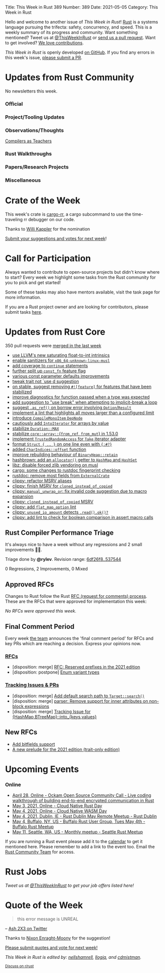Title: This Week in Rust 389
Number: 389
Date: 2021-05-05
Category: This Week in Rust

Hello and welcome to another issue of *This Week in Rust*!
[Rust](http://rust-lang.org) is a systems language pursuing the trifecta: safety, concurrency, and speed.
This is a weekly summary of its progress and community.
Want something mentioned? Tweet us at [@ThisWeekInRust](https://twitter.com/ThisWeekInRust) or [send us a pull request](https://github.com/rust-lang/this-week-in-rust).
Want to get involved? [We love contributions](https://github.com/rust-lang/rust/blob/master/CONTRIBUTING.md).

*This Week in Rust* is openly developed [on GitHub](https://github.com/rust-lang/this-week-in-rust).
If you find any errors in this week's issue, [please submit a PR](https://github.com/rust-lang/this-week-in-rust/pulls).

# Updates from Rust Community

No newsletters this week.

### Official

### Project/Tooling Updates

### Observations/Thoughts

[Compilers as Teachers](https://ferrous-systems.com/blog/compilers-as-teachers/)

### Rust Walkthroughs

### Papers/Research Projects

### Miscellaneous

# Crate of the Week

This week's crate is [cargo-rr](https://github.com/danielzfranklin/cargo-rr), a cargo subcommand to use the time-traveling rr debugger on our code.

Thanks to [Willi Kappler](https://users.rust-lang.org/t/crate-of-the-week/2704/905) for the nomination

[Submit your suggestions and votes for next week][submit_crate]!

[submit_crate]: https://users.rust-lang.org/t/crate-of-the-week/2704

# Call for Participation

Always wanted to contribute to open-source projects but didn't know where to start?
Every week we highlight some tasks from the Rust community for you to pick and get started!

Some of these tasks may also have mentors available, visit the task page for more information.

If you are a Rust project owner and are looking for contributors, please submit tasks [here][guidelines].

[guidelines]: https://users.rust-lang.org/t/twir-call-for-participation/4821

# Updates from Rust Core

350 pull requests were [merged in the last week][merged]

[merged]: https://github.com/search?q=is%3Apr+org%3Arust-lang+is%3Amerged+merged%3A2021-04-19..2021-04-26

* [use LLVM's new saturating float-to-int intrinsics](https://github.com/rust-lang/rust/pull/84339)
* [enable sanitizers for `x86_64-unknown-linux-musl`](https://github.com/rust-lang/rust/pull/84126)
* [add coverage to `continue` statements](https://github.com/rust-lang/rust/pull/84295)
* [further split up `const_fn` feature flag](https://github.com/rust-lang/rust/pull/84310)
* [various const parameter defaults improvements](https://github.com/rust-lang/rust/pull/84299)
* [tweak trait not `use d suggestion](https://github.com/rust-lang/rust/pull/84499)
* [on stable, suggest removing `#![feature]` for features that have been stabilized](https://github.com/rust-lang/rust/pull/83722)
* [improve diagnostics for function passed when a type was expected](https://github.com/rust-lang/rust/pull/84520)
* [add suggestion to "use break" when attempting to implicit-break a loop](https://github.com/rust-lang/rust/pull/84516)
* [suggest `.as_ref()` on borrow error involving `Option`/`Result`](https://github.com/rust-lang/rust/pull/84353)
* [implement a lint that highlights all moves larger than a configured limit](https://github.com/rust-lang/rust/pull/83519)
* [introduce `CompileMonoItem` `DepNode`](https://github.com/rust-lang/rust/pull/84123)
* [cautiously add `IntoIterator` for arrays by value](https://github.com/rust-lang/rust/pull/84147)
* [stabilize `Duration::MAX`](https://github.com/rust-lang/rust/pull/84120)
* [stabilize `core::array::`{`from_ref`, `from_mut`} in 1.53.0](https://github.com/rust-lang/rust/pull/84105)
* [implement `TrustedRandomAccess` for `Take` iterator adapter](https://github.com/rust-lang/rust/pull/83990)
* [format `Struct { .. }` on one line even with `{:#?}`](https://github.com/rust-lang/rust/pull/84390)
* [added `CharIndices::offset` function](https://github.com/rust-lang/rust/pull/82585)
* [improve rebuilding behaviour of `BinaryHeap::retain`](https://github.com/rust-lang/rust/pull/78681)
* [hashbrown: add an `allocator()` getter to `HashMap` and `HashSet`](https://github.com/rust-lang/hashbrown/pull/257)
* [libz: disable forced zlib vendoring on musl](https://github.com/rust-lang/libz-sys/pull/78)
* [cargo: some changes to rustdoc fingerprint checking](https://github.com/rust-lang/cargo/pull/9404)
* [rustdoc: remove most fields from `ExternalCrate`](https://github.com/rust-lang/rust/pull/84457)
* [clippy: refactor MSRV aliases](https://github.com/rust-lang/rust-clippy/pull/7137)
* [clippy: finish MSRV for `cloned_instead_of_copied`](https://github.com/rust-lang/rust-clippy/pull/7134)
* [clippy: `manual_unwrap_or`: fix invalid code suggestion due to macro expansion](https://github.com/rust-lang/rust-clippy/pull/7136)
* [clippy: `cloned_instead_of_copied` MSRV](https://github.com/rust-lang/rust-clippy/pull/7129)
* [clippy: add `flat_map_option` lint](https://github.com/rust-lang/rust-clippy/pull/7101)
* [clippy: `unused_io_amount` detects `.read().ok()?`](https://github.com/rust-lang/rust-clippy/pull/7100)
* [clippy: add lint to check for boolean comparison in assert macro calls](https://github.com/rust-lang/rust-clippy/pull/7083)

## Rust Compiler Performance Triage

It's always nice to have a week without any regressions and 2 small improvements 🎉🎉.

Triage done by **@rylev**.
Revision range: [6df26f8..537544](https://perf.rust-lang.org/?start=6df26f897cffb2d86880544bb451c6b5f8509b2d&end=537544b1061467ee4b74ef7f552fab3d513e5caf&absolute=false&stat=instructions%3Au)

0 Regressions, 2 Improvements, 0 Mixed

## Approved RFCs

Changes to Rust follow the Rust [RFC (request for comments) process](https://github.com/rust-lang/rfcs#rust-rfcs). These
are the RFCs that were approved for implementation this week:

*No RFCs were approved this week.*

## Final Comment Period

Every week [the team](https://www.rust-lang.org/team.html) announces the
'final comment period' for RFCs and key PRs which are reaching a
decision. Express your opinions now.

### [RFCs](https://github.com/rust-lang/rfcs/labels/final-comment-period)

* [disposition: merge] [RFC: Reserved prefixes in the 2021 edition](https://github.com/rust-lang/rfcs/pull/3101)
* [disposition: postpone] [Enum variant types](https://github.com/rust-lang/rfcs/pull/2593)

### [Tracking Issues & PRs](https://github.com/rust-lang/rust/labels/final-comment-period)

* [disposition: merge] [Add default search path to `Target::search()`](https://github.com/rust-lang/rust/pull/83800)
* [disposition: merge] [parser: Remove support for inner attributes on non-block expressions](https://github.com/rust-lang/rust/pull/83312)
* [disposition: merge] [Tracking Issue for {HashMap,BTreeMap}::into_{keys,values}](https://github.com/rust-lang/rust/issues/75294)

## New RFCs

* [Add bitfields support](https://github.com/rust-lang/rfcs/pull/3113)
* [A new prelude for the 2021 edition (trait-only edition)](https://github.com/rust-lang/rfcs/pull/3114)

# Upcoming Events

### Online
* [April 28, Online - Ockam Open Source Community Call - Live coding walkthrough of building end-to-end encrypted communication in Rust](https://github.com/ockam-network/ockam/discussions/1303)
* [May 3, 2021, Online - Cloud Native Rust Day](https://events.linuxfoundation.org/cloud-native-rust-day/)
* [May 4, 2021, Online - Cloud Native WASM Day](https://events.linuxfoundation.org/cloud-native-wasm-day/)
* [May 4, 2021, Dublin, IE - Rust Dublin May Remote Meetup - Rust Dublin](https://www.meetup.com/Rust-Dublin/events/277860218/)
* [May 4, Buffalo, NY, US - Buffalo Rust User Group, Tues May 4th - Buffalo Rust Meetup](https://www.meetup.com/Buffalo-Rust-Meetup/events/277402612/)
* [May 11, Seattle, WA, US - Monthly meetup - Seattle Rust Meetup](https://www.meetup.com/Seattle-Rust-Meetup/events/gskksrycchbpb/)

If you are running a Rust event please add it to the [calendar] to get
it mentioned here. Please remember to add a link to the event too.
Email the [Rust Community Team][community] for access.

[calendar]: https://www.google.com/calendar/embed?src=apd9vmbc22egenmtu5l6c5jbfc%40group.calendar.google.com
[community]: mailto:community-team@rust-lang.org

# Rust Jobs

*Tweet us at [@ThisWeekInRust](https://twitter.com/ThisWeekInRust) to get your job offers listed here!*

# Quote of the Week

> this error message is UNREAL

– [Ash 2X3 on Twitter](https://twitter.com/ash2x3/status/1384986537167892483)

Thanks to [Nixon Enraght-Moony](https://users.rust-lang.org/t/twir-quote-of-the-week/328/1046) for the suggestion!

[Please submit quotes and vote for next week!](https://users.rust-lang.org/t/twir-quote-of-the-week/328)

*This Week in Rust is edited by: [nellshamrell](https://github.com/nellshamrell), [llogiq](https://github.com/llogiq), and [cdmistman](https://github.com/cdmistman).*

<small>[Discuss on r/rust](https://www.reddit.com/r/rust/comments/k5nsab/this_week_in_rust_367/)</small>
